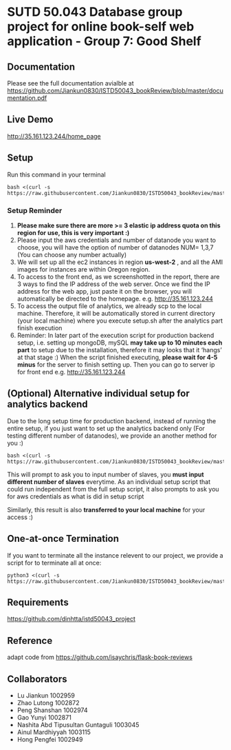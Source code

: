 # SUTD 50.043 Database group project for online book-self web application - Group 7: Good Shelf
## Documentation
Please see the full documentation avialble at
https://github.com/Jiankun0830/ISTD50043_bookReview/blob/master/documentation.pdf

## Live Demo
http://35.161.123.244/home_page


## Setup
Run this command in your terminal
```
bash <(curl -s https://raw.githubusercontent.com/Jiankun0830/ISTD50043_bookReview/master/setup.sh)
```
### Setup Reminder
1. **Please make sure there are more >= 3 elastic ip address quota on this region for use, this is very important :)**
2. Please input the aws credentials and number of datanode you want to choose, you will have the option of number of datanodes NUM= 1,3,7 (You can choose any number actually)
2. We will set up all the ec2 instances in region **us-west-2** , and all the AMI images for instances are within Oregon region. 
3. To access to the front end, as we screenshotted in the report, there are 3 ways to find the IP address of the web server. Once we find the IP address for the web app, just paste it on the browser, you will automatically be directed to the homepage. e.g. http://35.161.123.244
4. To access the output file of analytics, we already scp to the local machine. Therefore, it will be automatically stored in current directory (your local machine) where you execute setup.sh after the analytics part finish execution
5. Reminder: In later part of the execution script for production backend setup, i.e. setting up mongoDB, mySQL **may take up to 10 minutes each part** to setup due to the installation, therefore it may looks that it ‘hangs’ at that stage :)
When the script finished executing, **please wait for 4-5 minus** for the server to finish setting up. Then you can go to server ip for front end  e.g. http://35.161.123.244 


## (Optional) Alternative individual setup for analytics backend
Due to the long setup time for production backend, instead of running the entire setup, if you just want to set up the analytics backend only (For testing different number of datanodes), we provide an another method for you :)

```
bash <(curl -s https://raw.githubusercontent.com/Jiankun0830/ISTD50043_bookReview/master/script/analytics_setup_separate.sh)
```

This will prompt to ask you to input number of slaves, you **must input different number of slaves** everytime.
As an individual setup script that could run independent from the full setup script, it also prompts to ask you for aws credentials as what is did in setup script

Similarly, this result is also **transferred to your local machine** for your access :)


## One-at-once Termination
If you want to terminate all the instance relevent to our project, we provide a script for to terminate all at once:
```
python3 <(curl -s https://raw.githubusercontent.com/Jiankun0830/ISTD50043_bookReview/master/script/stop_all_instances.py)
```

## Requirements 
https://github.com/dinhtta/istd50043_project

## Reference
adapt code from https://github.com/isaychris/flask-book-reviews

## Collaborators
- Lu Jiankun 1002959
- Zhao Lutong 1002872
- Peng Shanshan 1002974
- Gao Yunyi 1002871
- Nashita Abd Tipusultan Guntaguli 1003045
- Ainul Mardhiyyah 1003115
- Hong Pengfei 1002949
